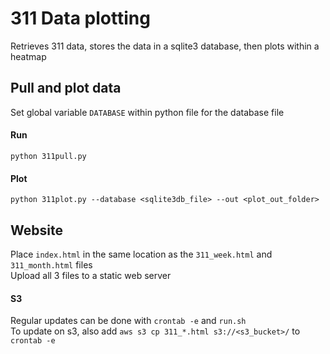# 311 Data plotting
Retrieves 311 data, stores the data in a sqlite3 database, then plots within a heatmap

## Pull and plot data
Set global variable `DATABASE` within python file for the database file  
#### Run
`python 311pull.py`

#### Plot
`python 311plot.py --database <sqlite3db_file> --out <plot_out_folder>`

## Website
Place `index.html` in the same location as the `311_week.html` and `311_month.html` files  
Upload all 3 files to a static web server

#### S3
Regular updates can be done with `crontab -e` and `run.sh`  
To update on s3, also add `aws s3 cp 311_*.html s3://<s3_bucket>/` to `crontab -e`
